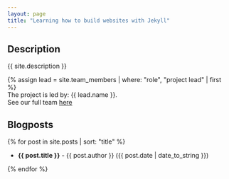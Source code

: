 ```yaml
---
layout: page
title: "Learning how to build websites with Jekyll"
---
```


## Description

{{ site.description }}

{% assign lead = site.team_members | where: "role", "project lead" | first %}  
The project is led by: {{ lead.name }}.  
See our full team [here](./about)

## Blogposts

{% for post in site.posts | sort: "title" %}
- **{{ post.title }}** - {{ post.author }} ({{ post.date | date_to_string }})

{% endfor %}
